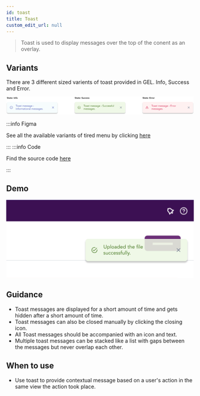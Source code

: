 ```yaml
---
id: toast
title: Toast
custom_edit_url: null
---
```


> Toast is used to display messages over the top of the conent as an overlay.

## Variants

There are 3 different sized varients of toast provided in GEL. Info, Success and Error.

![Banner types](img/toast-types.svg)

:::info Figma

See all the available variants of tired menu by clicking [here](https://www.figma.com/file/kzLxtqv6YGL0wotiqzgEo4/GEL-UI-Doc?node-id=661%3A63832)

:::
:::info Code

Find the source code [here](https://primefaces.org/primevue/toast)

:::

## Demo

![Banner demo](img/toast-demo.svg)

## Guidance

* Toast messages are displayed for a short amount of time and gets hidden after a short amount of time.
* Toast messages can also be closed manually by clicking the closing icon.
* All Toast messages should be accompanied with an icon and text.
* Multiple toast messages can be stacked like a list with gaps between the messages but never overlap each other. 

## When to use

* Use toast to provide contextual message based on a user's action in the same view the action took place.